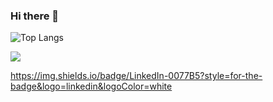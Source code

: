 ### Hi there 👋

![Top Langs](https://github-readme-stats.vercel.app/api/top-langs/?username=nataliakist&layout=compact&theme=dark)

<img src="https://img.shields.io/badge/LinkedIn-0077B5?style=for-the-badge&logo=linkedin&logoColor=white" />

https://img.shields.io/badge/LinkedIn-0077B5?style=for-the-badge&logo=linkedin&logoColor=white
<!--
**nataliakist/nataliakist** is a ✨ _special_ ✨ repository because its `README.md` (this file) appears on your GitHub profile.

Here are some ideas to get you started:

- 🔭 I’m currently working on ...
- 🌱 I’m currently learning ...
- 👯 I’m looking to collaborate on ...
- 🤔 I’m looking for help with ...
- 💬 Ask me about ...
- 📫 How to reach me: ...
- 😄 Pronouns: ...
- ⚡ Fun fact: ...
-->
